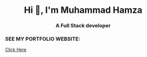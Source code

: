<h1 align="center">Hi 👋, I'm Muhammad Hamza</h1>
<h3 align="center">A Full Stack developer</h3>

<h3 align="left">SEE MY PORTFOLIO WEBSITE:</h3>

<a href="https://muhammadhamzafaisal.netlify.app" target="blank"><p>Click Here</p></a>
